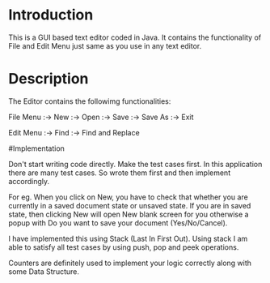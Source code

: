 # Introduction 
This is a GUI based text editor coded in Java. It contains the functionality of File and Edit Menu just same as you use in any text editor.

# Description 
The Editor contains the followimg functionalities:

File Menu 
 :-> New
 :-> Open
 :-> Save
 :-> Save As
 :-> Exit

Edit Menu
 :-> Find
 :-> Find and Replace
 
#Implementation

Don't start writing code directly. Make the test cases first. In this application there are many test cases. So wrote them first and then implement accordingly.

For eg. When you click on New, you have to check that whether you are currently in a saved document state or unsaved state.
If you are in saved state, then clicking New will open New blank screen for you otherwise a popup with Do you want to save your document (Yes/No/Cancel).

I have implemented this using Stack (Last In First Out). Using stack I am able to satisfy all test cases by using push, pop and peek operations.

Counters are definitely used to implement your logic correctly along with some Data Structure.



 



